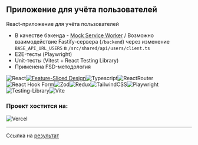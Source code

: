 ## Приложение для учёта пользователей

React-приложение для учёта пользователей

- В качестве бэкенда - [Mock Service Worker](https://mswjs.io) / Возможно взаимодействие Fastify-сервера (`/backend`) через изменение `BASE_API_URL_USERS` в `/src/shared/api/users/client.ts`
- E2E-тесты (Playwright)
- Unit-тесты (Vitest + React Testing Library)
- Применена FSD-методология

[shields-fsd-white]: https://img.shields.io/badge/Feature--Sliced-Design?style=for-the-badge&labelColor=262224&color=F2F2F2&logoWidth=10&logo=data:image/png;base64,iVBORw0KGgoAAAANSUhEUgAAABQAAAAaCAYAAAC3g3x9AAAACXBIWXMAAALFAAACxQGJ1n/vAAAAAXNSR0IArs4c6QAAAARnQU1BAACxjwv8YQUAAAA/SURBVHgB7dKxCgAgCIThs/d/51JoNQIdDrxvqMXlR4FmFs92KDIX/wI7JSdDN+eHtkxIycnQvMNW8hN/crsDc5QgGX9NvT0AAAAASUVORK5CYII=

![React](https://img.shields.io/badge/React-20232A?style=for-the-badge&logo=react&logoColor=61DAFB)[![Feature-Sliced Design][shields-fsd-white]](https://feature-sliced.design/)![Typescript](https://img.shields.io/badge/TypeScript-007ACC?style=for-the-badge&logo=typescript&logoColor=white)![ReactRouter](https://img.shields.io/badge/React_Router-CA4245?style=for-the-badge&logo=react-router&logoColor=white)![React Hook Form](https://img.shields.io/badge/React%20Hook%20Form-%23EC5990.svg?style=for-the-badge&logo=reacthookform&logoColor=white)![Zod](https://img.shields.io/badge/zod-%233068b7.svg?style=for-the-badge&logo=zod&logoColor=white)![Redux](https://img.shields.io/badge/redux-%23593d88.svg?style=for-the-badge&logo=redux&logoColor=white)![TailwindCSS](https://img.shields.io/badge/tailwindcss-%2338B2AC.svg?style=for-the-badge&logo=tailwind-css&logoColor=white)![Playwright](https://img.shields.io/badge/Playwright-45ba4b?style=for-the-badge&logo=Playwright&logoColor=white)![Testing-Library](https://img.shields.io/badge/-TestingLibrary-%23E33332?style=for-the-badge&logo=testing-library&logoColor=white)![Vite](https://img.shields.io/badge/vite-%23646CFF.svg?style=for-the-badge&logo=vite&logoColor=white)

### Проект хостится на:

![Vercel](https://img.shields.io/badge/vercel-%23000000.svg?style=for-the-badge&logo=vercel&logoColor=white)

---

Ссылка на [результат](https://react-track-users-fsd.vercel.app/)
